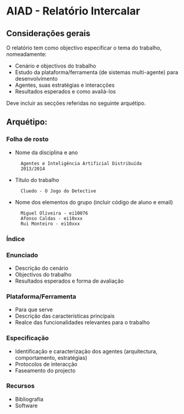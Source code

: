 # AIAD - Relatório Intercalar

## Considerações gerais

O relatório tem como objectivo especificar o tema do trabalho, nomeadamente:

* Cenário e objectivos do trabalho
* Estudo da plataforma/ferramenta (de sistemas multi-agente) para desenvolvimento
* Agentes, suas estratégias e interacções
* Resultados esperados e como avaliá-los

Deve incluir as secções referidas no seguinte arquétipo.

## Arquétipo:

### Folha de rosto

* Nome da disciplina e ano

		Agentes e Inteligência Artificial Distribuída 
		2013/2014
	
* Título do trabalho

		Cluedo - O Jogo do Detective

* Nome dos elementos do grupo (incluir código de aluno e email)

		Miguel Oliveira - ei10076
		Afonso Caldas - ei10xxx
		Rui Monteiro - ei10xxx


### Índice

### Enunciado

* Descrição do cenário
* Objectivos do trabalho
* Resultados esperados e forma de avaliação

### Plataforma/Ferramenta

* Para que serve
* Descrição das características principais
* Realce das funcionalidades relevantes para o trabalho

### Especificação

* Identificação e caracterização dos agentes (arquitectura, comportamento, estratégias)
* Protocolos de interacção
* Faseamento do projecto

### Recursos

* Bibliografia
* Software